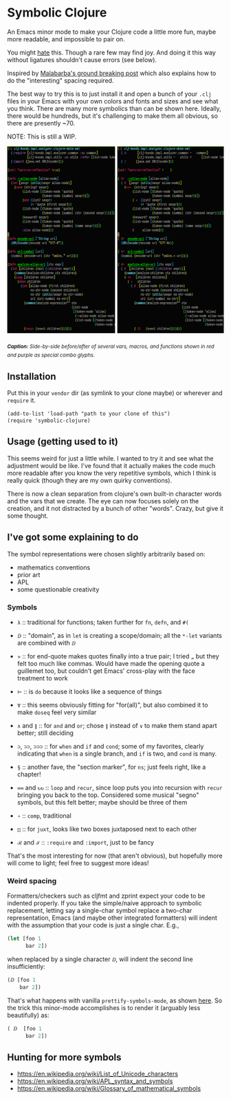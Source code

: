 # Symbolic Clojure

An Emacs minor mode to make your Clojure code a little more fun, maybe
more readable, and impossible to pair on.

You might
[hate](https://practicaltypography.com/ligatures-in-programming-fonts-hell-no.html)
this. Though a rare few may find joy. And doing it this way without
ligatures shouldn't cause errors (see below).

Inspired by [Malabarba's ground breaking
post](https://endlessparentheses.com/using-prettify-symbols-in-clojure-and-elisp-without-breaking-indentation.html)
which also explains how to do the "interesting" spacing required.

The best way to try this is to just install it and open a bunch of
your `.clj` files in your Emacs with your own colors and fonts and
sizes and see what you think. There are many more symbolics than can
be shown here. Ideally, there would be hundreds, but it's challenging
to make them all obvious, so there are presently ~70.

NOTE: This is still a WIP.

![Example using symbolic-clojure-mode](./ex2.png "xxx")

<sub>_**Caption:** Side-by-side before/after of several vars, macros,
and functions shown in red and purple as special combo glyphs._</sub>

## Installation

Put this in your `vendor` dir (as symlink to your clone maybe) or
wherever and `require` it.

``` elisp
(add-to-list 'load-path "path to your clone of this")
(require 'symbolic-clojure)
```

## Usage (getting used to it)

This seems weird for just a little while. I wanted to try it and see
what the adjustment would be like. I've found that it actually makes
the code much more readable after you know the very repetitive symbols,
which I think is really quick (though they are my own quirky
conventions).

There is now a clean separation from clojure's own built-in character
words and the vars that we create. The eye can now focuses solely on the
creation, and it not distracted by a bunch of other "words". Crazy,
but give it some thought.

## I've got some explaining to do

The symbol representations were chosen slightly arbitrarily based on:

- mathematics conventions
- prior art
- APL
- some questionable creativity

### Symbols

- `λ` :: traditional for functions; taken further for `fn`, `defn`,
  and `#(`

- `ⅅ` :: "domain", as in `let` is creating a scope/domain; all the
  `*-let` variants are combined with `ⅅ`

- `»` :: for end-quote makes quotes finally into a true pair; I tried `„`
  but they felt too much like commas. Would have made the opening
  quote a guillemet too, but couldn't get Emacs' cross-play with the
  face treatment to work

- `⊨` :: is `do` because it looks like a sequence of things

- `∀` :: this seems obviously fitting for "for(all)", but also
  combined it to make `doseq` feel very similar

- `∧` and `∥` :: for `and` and `or`; chose `∥` instead of `∨` to make
  them stand apart better; still deciding

- `⊃`, `⊃⊃`, `⊃⊃⊃` :: for `when` and `if` and `cond`; some of my
  favorites, clearly indicating that `when` is a single branch, and
  `if` is two, and `cond` is many.

- `§` :: another fave, the "section marker", for `ns`; just feels
  right, like a chapter!

- `∞∞` and `↻↻` :: `loop` and `recur`, since loop puts you into
  recursion with `recur` bringing you back to the top. Considered some
  musical "segno" symbols, but this felt better; maybe should be three
  of them

- `∘` :: `comp`, traditional

- `◫` :: for `juxt`, looks like two boxes juxtaposed next to each
  other

- `ℛ` and `ℐ` :: `:require` and `:import`, just to be fancy

That's the most interesting for now (that aren't obvious), but
hopefully more will come to light; feel free to suggest more ideas!

### Weird spacing

Formatters/checkers such as cljfmt and zprint expect your code to be
indented properly. If you take the simple/naive approach to symbolic
replacement, letting say a single-char symbol replace a two-char
representation,  Emacs (and maybe other integrated formatters) will
indent with the assumption that your code is just a single char. E.g.,

``` clojure
(let [foo 1
      bar 2])
```

when replaced by a single character `ⅅ`, will indent the second line
insufficiently:

``` clojure
(ⅅ [foo 1
    bar 2])
```

That's what happens with vanilla `prettify-symbols-mode`, as shown
[here](http://xahlee.info/emacs/emacs/emacs_pretty_lambda.html). So
the trick this minor-mode accomplishes is to render it (arguably less
beautifully) as:

``` clojure
( ⅅ  [foo 1
      bar 2])
```

## Hunting for more symbols

- https://en.wikipedia.org/wiki/List_of_Unicode_characters
- https://en.wikipedia.org/wiki/APL_syntax_and_symbols
- https://en.wikipedia.org/wiki/Glossary_of_mathematical_symbols
